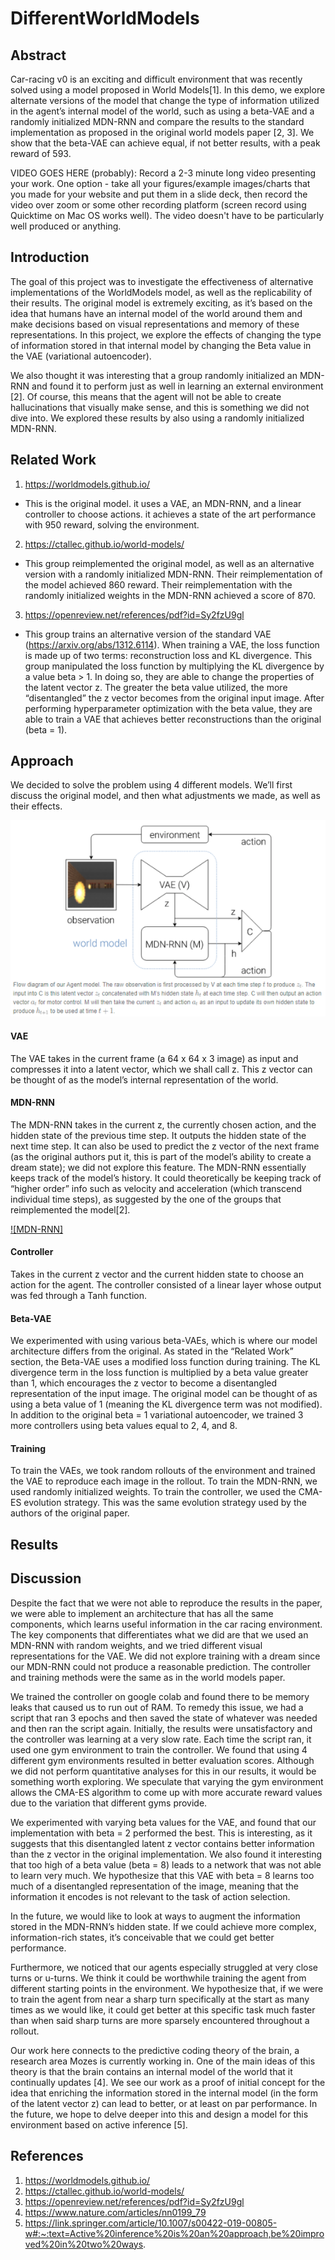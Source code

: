 # DifferentWorldModels

## Abstract

Car-racing v0 is an exciting and difficult environment that was recently solved using a model proposed in World Models[1]. In this demo, we explore alternate versions of the model that change the type of information utilized in the agent’s internal model of the world, such as using a beta-VAE and a randomly initialized MDN-RNN and compare the results to the standard implementation as proposed in the original world models paper [2, 3]. We show that the beta-VAE can achieve equal, if not better results, with a peak reward of 593.

VIDEO GOES HERE (probably): Record a 2-3 minute long video presenting your work. One option - take all your figures/example images/charts that you made for your website and put them in a slide deck, then record the video over zoom or some other recording platform (screen record using Quicktime on Mac OS works well). The video doesn't have to be particularly well produced or anything.

## Introduction

The goal of this project was to investigate the effectiveness of alternative implementations of the WorldModels model, as well as the replicability of their results. The original model is extremely exciting, as it’s based on the idea that humans have an internal model of the world around them and make decisions based on visual representations and memory of these representations. In this project, we explore the effects of changing the type of information stored in that internal model by changing the Beta value in the VAE (variational autoencoder).

We also thought it was interesting that a group randomly initialized an MDN-RNN and found it to perform just as well in learning an external environment [2]. Of course, this means that the agent will not be able to create hallucinations that visually make sense, and this is something we did not dive into. We explored these results by also using a randomly initialized MDN-RNN.


## Related Work

1. https://worldmodels.github.io/
  - This is the original model. it uses a VAE, an MDN-RNN, and a linear controller to choose actions. it achieves a state of the art performance with 950 reward, solving the environment.
2. https://ctallec.github.io/world-models/
  - This group reimplemented the original model, as well as an alternative version with a randomly initialized MDN-RNN. Their reimplementation of the model achieved 860 reward. Their reimplementation with the randomly initialized weights in the MDN-RNN achieved a score of 870.
3. https://openreview.net/references/pdf?id=Sy2fzU9gl
  - This group trains an alternative version of the standard VAE (https://arxiv.org/abs/1312.6114). When training a VAE, the loss function is made up of two terms: reconstruction loss and KL divergence. This group manipulated the loss function by multiplying the KL divergence by a value beta > 1. In doing so, they are able to change the properties of the latent vector z. The greater the beta value utilized, the more “disentangled” the z vector becomes from the original input image. After performing hyperparameter optimization with the beta value, they are able to train a VAE that achieves better reconstructions than the original (beta = 1).

## Approach

We decided to solve the problem using 4 different models. We’ll first discuss the original model, and then what adjustments we made, as well as their effects.

![Original Model](images/model_image1.png)


#### VAE
The VAE takes in the current frame (a 64 x 64 x 3 image) as input and compresses it into a latent vector, which we shall call z. This z vector can be thought of as the model’s internal representation of the world.

#### MDN-RNN
The MDN-RNN takes in the current z, the currently chosen action, and the hidden state of the previous time step. It outputs the hidden state of the next time step. It can also be used to predict the z vector of the next frame (as the original authors put it, this is part of the model’s ability to create a dream state); we did not explore this feature. The MDN-RNN essentially keeps track of the model’s history. It could theoretically be keeping track of “higher order” info such as velocity and acceleration (which transcend individual time steps), as suggested by the one of the groups that reimplemented the model[2].

[![MDN-RNN]](images/model_image2.png)

#### Controller
Takes in the current z vector and the current hidden state to choose an action for the agent. The controller consisted of a linear layer whose output was fed through a Tanh function.

#### Beta-VAE
We experimented with using various beta-VAEs, which is where our model architecture differs from the original. As stated in the “Related Work” section, the Beta-VAE uses a modified loss function during training. The KL divergence term in the loss function is multiplied by a beta value greater than 1, which encourages the z vector to become a disentangled representation of the input image. The original model can be thought of as using a beta value of 1 (meaning the KL divergence term was not modified). In addition to the original beta = 1 variational autoencoder, we trained 3 more controllers using beta values equal to 2, 4, and 8.

#### Training
To train the VAEs, we took random rollouts of the environment and trained the VAE to reproduce each image in the rollout. To train the MDN-RNN, we used randomly initialized weights. To train the controller, we used the CMA-ES evolution strategy. This was the same evolution strategy used by the authors of the original paper.

## Results


## Discussion

Despite the fact that we were not able to reproduce the results in the paper, we were able to implement an architecture that has all the same components, which learns useful information in the car racing environment. The key components that differentiates what we did are that we used an MDN-RNN with random weights, and we tried different visual representations for the VAE. We did not explore training with a dream since our MDN-RNN could not produce a reasonable prediction. The controller and training methods were the same as in the world models paper.

We trained the controller on google colab and found there to be memory leaks that caused us to run out of RAM. To remedy this issue, we had a script that ran 3 epochs and then saved the state of whatever was needed and then ran the script again. Initially, the results were unsatisfactory and the controller was learning at a very slow rate. Each time the script ran, it used one gym environment to train the controller. We found that using 4 different gym environments resulted in better evaluation scores. Although we did not perform quantitative analyses for this in our results, it would be something worth exploring. We speculate that varying the gym environment allows the CMA-ES algorithm to come up with more accurate reward values due to the variation that different gyms provide.

We experimented with varying beta values for the VAE, and found that our implementation with beta = 2 performed the best. This is interesting, as it suggests that this disentangled latent z vector contains better information than the z vector in the original implementation. We also found it interesting that too high of a beta value (beta = 8) leads to a network that was not able to learn very much. We hypothesize that this VAE with beta = 8 learns too much of a disentangled representation of the image, meaning that the information it encodes is not relevant to the task of action selection.

In the future, we would like to look at ways to augment the information stored in the MDN-RNN’s hidden state. If we could achieve more complex, information-rich states, it’s conceivable that we could get better performance.

Furthermore, we noticed that our agents especially struggled at very close turns or u-turns. We think it could be worthwhile training the agent from different starting points in the environment. We hypothesize that, if we were to train the agent from near a sharp turn specifically at the start as many times as we would like, it could get better at this specific task much faster than when said sharp turns are more sparsely encountered throughout a rollout.

Our work here connects to the predictive coding theory of the brain, a research area Mozes is currently working in. One of the main ideas of this theory is that the brain contains an internal model of the world that it continually updates [4]. We see our work as a proof of initial concept for the idea that enriching the information stored in the internal model (in the form of the latent vector z) can lead to better, or at least on par performance. In the future, we hope to delve deeper into this and design a model for this environment based on active inference [5].

## References

1. https://worldmodels.github.io/
2. https://ctallec.github.io/world-models/
3. https://openreview.net/references/pdf?id=Sy2fzU9gl
4. https://www.nature.com/articles/nn0199_79
5. https://link.springer.com/article/10.1007/s00422-019-00805-w#:~:text=Active%20inference%20is%20an%20approach,be%20improved%20in%20two%20ways.
